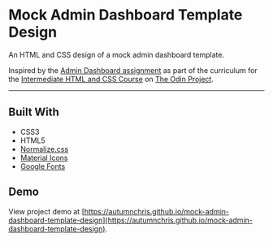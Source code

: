 # Mock Admin Dashboard Template Design

An HTML and CSS design of a mock admin dashboard template.

Inspired by the [Admin Dashboard assignment](https://www.theodinproject.com/lessons/node-path-intermediate-html-and-css-admin-dashboard) as part of the curriculum for the [Intermediate HTML and CSS Course](https://www.theodinproject.com/paths/full-stack-javascript/courses/intermediate-html-and-css) on [The Odin Project](https://www.theodinproject.com).

---

## Built With
* CSS3
* HTML5
* [Normalize.css](http://necolas.github.io/normalize.css)
* [Material Icons](https://fonts.google.com/icons?icon.set=Material+Icons)
* [Google Fonts](https://fonts.google.com)

## Demo

View project demo at [https://autumnchris.github.io/mock-admin-dashboard-template-design](https://autumnchris.github.io/mock-admin-dashboard-template-design).